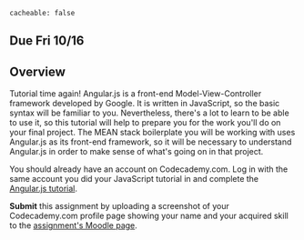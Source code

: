 ```
cacheable: false
```

## **Due Fri 10/16**

## Overview

Tutorial time again! Angular.js is a front-end Model-View-Controller framework developed by Google. It is written in JavaScript, so the basic syntax will be familiar to you. Nevertheless, there's a lot to learn to be able to use it, so this tutorial will help to prepare you for the work you'll do on your final project. The MEAN stack boilerplate you will be working with uses Angular.js as its front-end framework, so it will be necessary to understand Angular.js in order to make sense of what's going on in that project.

You should already have an account on Codecademy.com. Log in with the same account you did your JavaScript tutorial in and complete the [Angular.js tutorial](https://www.codecademy.com/courses/learn-angularjs).

**Submit** this assignment by uploading a screenshot of your Codecademy.com profile page showing your name and your acquired skill to the [assignment's Moodle page](https://moodle.pugetsound.edu/moodle/mod/assign/view.php?id=280090).
